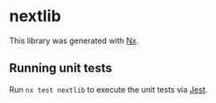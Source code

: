 # nextlib

This library was generated with [Nx](https://nx.dev).

## Running unit tests

Run `nx test nextlib` to execute the unit tests via [Jest](https://jestjs.io).
